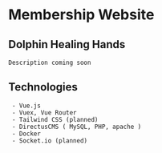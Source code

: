 # Membership Website

## Dolphin Healing Hands
```
Description coming soon
```
## Technologies
```
 - Vue.js 
 - Vuex, Vue Router
 - Tailwind CSS (planned)
 - DirectusCMS ( MySQL, PHP, apache )
 - Docker
 - Socket.io (planned)
```
